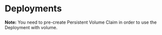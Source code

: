 # Deployments

**Note:** You need to pre-create Persistent Volume Claim in order to use the Deployment with volume.
